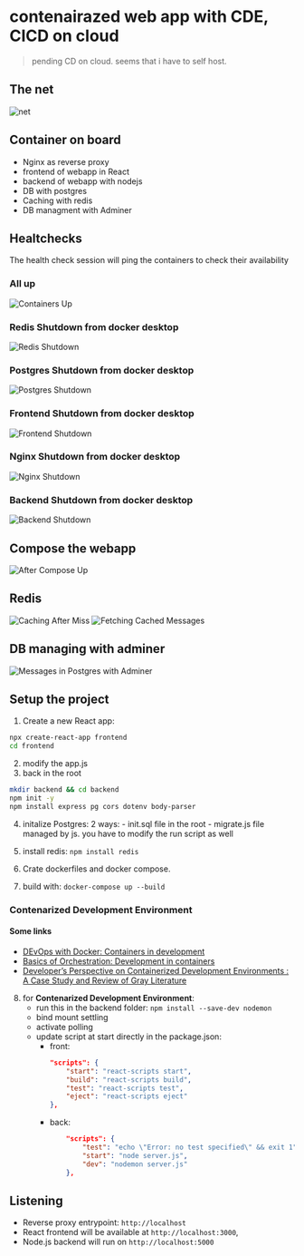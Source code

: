 # contenairazed web app with CDE, CICD on cloud

> pending CD on cloud. seems that i have to self host.

## The net
![net](screens/net.jpg)

## Container on board
- Nginx as reverse proxy
- frontend of webapp in React
- backend of webapp with nodejs
- DB with postgres
- Caching with redis
- DB managment with Adminer

## Healtchecks
The health check session will ping the containers to check their availability
### All up
![Containers Up](screens/A0%20-%20containers%20up.png)
### Redis Shutdown from docker desktop
![Redis Shutdown](screens/A1%20-%20redis%20shutdown.png)
### Postgres Shutdown from docker desktop
![Postgres Shutdown](screens/A2%20-%20postgres%20shutdown.png)
### Frontend Shutdown from docker desktop
![Frontend Shutdown](screens/A3%20-%20frontend%20shutdown.png)
### Nginx Shutdown from docker desktop
![Nginx Shutdown](screens/A4%20-%20nginx%20shutdown.png)
### Backend Shutdown from docker desktop
![Backend Shutdown](screens/A5%20-%20backend%20shutdown.png)

## Compose the webapp
![After Compose Up](screens/after%20compose%20up.png)

## Redis 
![Caching After Miss](screens/caching%20after%20miss.png)
![Fetching Cached Messages](screens/fetching%20cached%20messages.png)

## DB managing with adminer
![Messages in Postgres with Adminer](screens/messages%20in%20postgres%20with%20adminer.png)


## Setup the project
1. Create a new React app:

```bash
npx create-react-app frontend
cd frontend
```
2. modify the app.js
3. back in the root

```bash
mkdir backend && cd backend
npm init -y
npm install express pg cors dotenv body-parser
```
4. initalize Postgres:
    2 ways:
        - init.sql file in the root
        - migrate.js file managed by js. you have to modify the run script as well

5. install redis: ```npm install redis```

6. Crate dockerfiles and docker compose.
7. build with: ```docker-compose up --build```

### Contenarized Development Environment

#### Some links

- [DEvOps with Docker: Containers in development](https://courses.mooc.fi/org/uh-cs/courses/devops-with-docker/chapter-3/containers-in-development)
- [Basics of Orchestration: Development in containers](https://fullstackopen.com/en/part12/basics_of_orchestration#development-in-containers)
- [Developer’s Perspective on Containerized Development Environments : A Case Study and Review of Gray Literature](https://helda.helsinki.fi/items/9f681533-f488-406d-b2d8-a2f8b225f283)

8. for **Contenarized Development Environment**:
    - run this in the backend folder: ```npm install --save-dev nodemon```
    - bind mount settling
    - activate polling
    - update script at start directly in the package.json:
      - front: 
        ```json
        "scripts": {
            "start": "react-scripts start",
            "build": "react-scripts build",
            "test": "react-scripts test",
            "eject": "react-scripts eject"
        },
        ```
      - back:
          ```json
              "scripts": {
                  "test": "echo \"Error: no test specified\" && exit 1",
                  "start": "node server.js",
                  "dev": "nodemon server.js"
              },
          ```

## Listening

- Reverse proxy entrypoint: `http://localhost`
- React frontend will be available at `http://localhost:3000`, 
- Node.js backend will run on `http://localhost:5000`